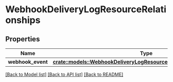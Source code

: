 # WebhookDeliveryLogResourceRelationships

## Properties

Name | Type | Description | Notes
------------ | ------------- | ------------- | -------------
**webhook_event** | [**crate::models::WebhookDeliveryLogResourceRelationshipsWebhookEvent**](WebhookDeliveryLogResource_relationships_webhookEvent.md) |  | 

[[Back to Model list]](../README.md#documentation-for-models) [[Back to API list]](../README.md#documentation-for-api-endpoints) [[Back to README]](../README.md)


